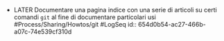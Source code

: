 - LATER   Documentare una pagina indice con una serie di articoli su certi comandi `git` al fine di documentare particolari usi #Process/Sharing/Howtos/git #LogSeq
  id:: 654d0b54-ac27-466b-a07c-74e539cf310d